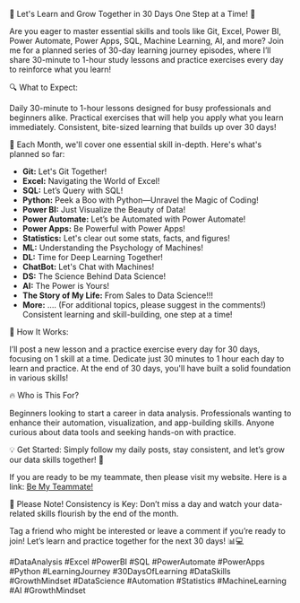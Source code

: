 🚀 Let's Learn and Grow Together in 30 Days One Step at a Time! 🚀

Are you eager to master essential skills and tools like Git, Excel, Power BI, Power Automate, Power Apps, SQL, Machine Learning, AI, and more? Join me for a planned series of 30-day learning journey episodes, where I’ll share 30-minute to 1-hour study lessons and practice exercises every day to reinforce what you learn!

🔍 What to Expect:

Daily 30-minute to 1-hour lessons designed for busy professionals and beginners alike. Practical exercises that will help you apply what you learn immediately. Consistent, bite-sized learning that builds up over 30 days!

🔗 Each Month, we'll cover one essential skill in-depth.
Here's what's planned so far:

- **Git:** Let's Git Together!
- **Excel:** Navigating the World of Excel!
- **SQL:** Let’s Query with SQL!
- **Python:** Peek a Boo with Python—Unravel the Magic of Coding!
- **Power BI:** Just Visualize the Beauty of Data!
- **Power Automate:** Let’s be Automated with Power Automate!
- **Power Apps:** Be Powerful with Power Apps!
- **Statistics:** Let's clear out some stats, facts, and figures!
- **ML:** Understanding the Psychology of Machines!
- **DL:** Time for Deep Learning Together!
- **ChatBot:** Let's Chat with Machines!
- **DS:** The Science Behind Data Science!
- **AI:** The Power is Yours!
- **The Story of My Life:** From Sales to Data Science!!!
- **More:** .... (For additional topics, please suggest in the comments!)
Consistent learning and skill-building, one step at a time!

📅 How It Works:

I’ll post a new lesson and a practice exercise every day for 30 days, focusing on 1 skill at a time. Dedicate just 30 minutes to 1 hour each day to learn and practice. At the end of 30 days, you'll have built a solid foundation in various skills!

🔥 Who is This For?

Beginners looking to start a career in data analysis. Professionals wanting to enhance their automation, visualization, and app-building skills. Anyone curious about data tools and seeking hands-on with practice.

💡 Get Started: Simply follow my daily posts, stay consistent, and let’s grow our data skills together! 🙌

If you are ready to be my teammate, then please visit my website. Here is a link: [Be My Teammate!](https://mjarral1.github.io/Lets_Learn_and_Grow_Together/)

🌟 Please Note! Consistency is Key: Don’t miss a day and watch your data-related skills flourish by the end of the month.

Tag a friend who might be interested or leave a comment if you’re ready to join! Let’s learn and practice together for the next 30 days! 📊💻

#DataAnalysis #Excel #PowerBI #SQL #PowerAutomate #PowerApps #Python #LearningJourney #30DaysOfLearning #DataSkills #GrowthMindset #DataScience #Automation #Statistics #MachineLearning #AI #GrowthMindset

